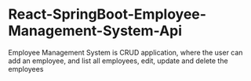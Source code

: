 # React-SpringBoot-Employee-Management-System-Api

Employee Management System is CRUD application, where the user can add an employee, and list all employees, edit, update and delete the employees
